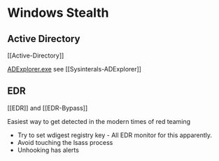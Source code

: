 # Windows Stealth


## Active Directory 

[[Active-Directory]]

[ADExplorer.exe](https://learn.microsoft.com/en-us/sysinternals/downloads/adexplorer) see [[Sysinterals-ADExplorer]] 


## EDR

[[EDR]] and [[EDR-Bypass]]

Easiest way to get detected in the modern times of red teaming
- Try to set wdigest registry key - All EDR monitor for this apparently.
- Avoid touching the lsass process
- Unhooking has alerts